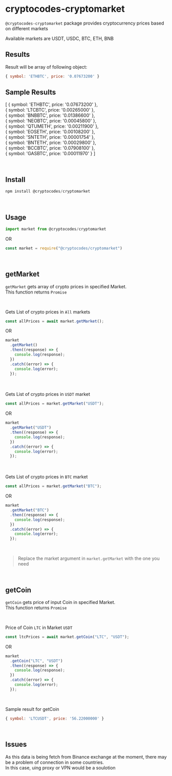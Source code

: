 # cryptocodes-cryptomarket

`@cryptocodes-cryptomarket` package provides cryptocurrency prices based on different markets

Available markets are USDT, USDC, BTC, ETH, BNB



## Results
Result will be array of following object:

```js
{ symbol: 'ETHBTC', price: '0.07673200' }
```

## Sample Results

[
{ symbol: 'ETHBTC', price: '0.07673200' },\
 { symbol: 'LTCBTC', price: '0.00265000' },\
 { symbol: 'BNBBTC', price: '0.01386600' },\
 { symbol: 'NEOBTC', price: '0.00045800' },\
 { symbol: 'QTUMETH', price: '0.00211900' },\
 { symbol: 'EOSETH', price: '0.00108200' },\
 { symbol: 'SNTETH', price: '0.00001754' },\
 { symbol: 'BNTETH', price: '0.00029800' },\
 { symbol: 'BCCBTC', price: '0.07908100' },\
 { symbol: 'GASBTC', price: '0.00011970' }
]

<br/>

## Install

```js
npm install @cryptocodes/cryptomarket
```

<br/>

## Usage

```js
import market from @cryptocodes/cryptomarket
```
OR
```js
const market = require("@cryptocodes/cryptomarket")
```

<br/>

## getMarket
`getMarket` gets array of crypto prices in specified Market.\
 This function returns `Promise`

</br>

Gets List of crypto prices in `All` markets

```js
const allPrices = await market.getMarket();
```
OR
```js
market
  .getMarket()
  .then((response) => {
    console.log(response);
  })
  .catch((error) => {
    console.log(error);
  });
```

</br></br>
Gets List of crypto prices in `USDT` market

```js
const allPrices = market.getMarket("USDT");
```
OR
```js
market
  .getMarket("USDT")
  .then((response) => {
    console.log(response);
  })
  .catch((error) => {
    console.log(error);
  });
```

</br></br>
Gets List of crypto prices in `BTC` market

```js
const allPrices = market.getMarket("BTC");
```
OR
```js
market
  .getMarket("BTC")
  .then((response) => {
    console.log(response);
  })
  .catch((error) => {
    console.log(error);
  });
```
</br>

> Replace the market argument in `market.getMarket` with the one you need

</br>

## getCoin

`getCoin` gets price of input Coin in specified Market.\
This function returns `Promise`

</br>

Price of Coin `LTC` in Market `USDT`

```js
const ltcPrices = await market.getCoin("LTC", "USDT");
```
OR
```js
market
  .getCoin("LTC", "USDT")
  .then((response) => {
    console.log(response);
  })
  .catch((error) => {
    console.log(error);
  });
```

</br>

Sample result for getCoin
```js
{ symbol: 'LTCUSDT', price: '56.22000000' }
```

<br/>

## Issues

As this data is being fetch from Binance exchange at the moment, there may be a problem of connection in some countries.\
In this case, uing proxy or VPN would be a soulotion 
